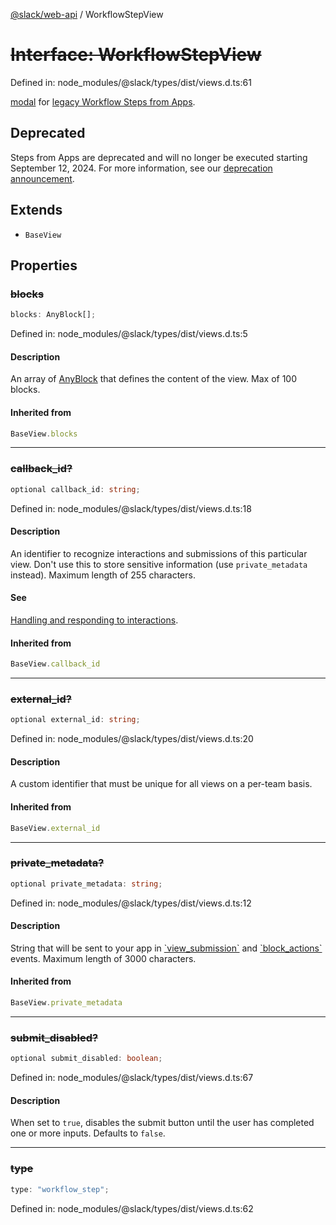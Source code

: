 [@slack/web-api](../index.md) / WorkflowStepView

# ~~Interface: WorkflowStepView~~

Defined in: node\_modules/@slack/types/dist/views.d.ts:61

[modal](https://docs.slack.dev/legacy/legacy-steps-from-appsConfiguration) for [legacy Workflow Steps from Apps](https://docs.slack.dev/legacy/legacy-steps-from-apps).

## Deprecated

Steps from Apps are deprecated and will no longer be executed starting September 12, 2024. For more information, see our [deprecation announcement](https://docs.slack.dev/changelog/2023-08-workflow-steps-from-apps-step-back).

## Extends

- `BaseView`

## Properties

### ~~blocks~~

```ts
blocks: AnyBlock[];
```

Defined in: node\_modules/@slack/types/dist/views.d.ts:5

#### Description

An array of [AnyBlock](../type-aliases/AnyBlock.md) that defines the content of the view. Max of 100 blocks.

#### Inherited from

```ts
BaseView.blocks
```

***

### ~~callback\_id?~~

```ts
optional callback_id: string;
```

Defined in: node\_modules/@slack/types/dist/views.d.ts:18

#### Description

An identifier to recognize interactions and submissions of this particular view. Don't use this to
store sensitive information (use `private_metadata` instead). Maximum length of 255 characters.

#### See

[Handling and responding to interactions](https://docs.slack.dev/surfaces/modals#interactions).

#### Inherited from

```ts
BaseView.callback_id
```

***

### ~~external\_id?~~

```ts
optional external_id: string;
```

Defined in: node\_modules/@slack/types/dist/views.d.ts:20

#### Description

A custom identifier that must be unique for all views on a per-team basis.

#### Inherited from

```ts
BaseView.external_id
```

***

### ~~private\_metadata?~~

```ts
optional private_metadata: string;
```

Defined in: node\_modules/@slack/types/dist/views.d.ts:12

#### Description

String that will be sent to your app in
[\`view\_submission\`](https://docs.slack.dev/reference/interaction-payloads/view-interactions-payload#view_submission) and
[\`block\_actions\`](https://docs.slack.dev/reference/interaction-payloads/block_actions-payload) events.
Maximum length of 3000 characters.

#### Inherited from

```ts
BaseView.private_metadata
```

***

### ~~submit\_disabled?~~

```ts
optional submit_disabled: boolean;
```

Defined in: node\_modules/@slack/types/dist/views.d.ts:67

#### Description

When set to `true`, disables the submit button until the user has completed one or more inputs.
Defaults to `false`.

***

### ~~type~~

```ts
type: "workflow_step";
```

Defined in: node\_modules/@slack/types/dist/views.d.ts:62
